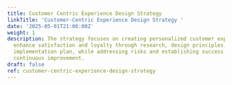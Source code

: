 ```yaml
---
title: Customer Centric Experience Design Strategy
linkTitle: 'Customer-Centric Experience Design Strategy '
date: '2025-05-01T21:06:00Z'
weight: 1
description: The strategy focuses on creating personalized customer experiences to
  enhance satisfaction and loyalty through research, design principles, and a phased
  implementation plan, while addressing risks and establishing success metrics for
  continuous improvement.
draft: false
ref: customer-centric-experience-design-strategy
---
```


